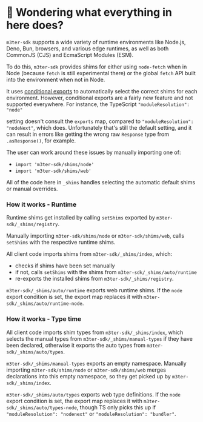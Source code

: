 # 👋 Wondering what everything in here does?

`m3ter-sdk` supports a wide variety of runtime environments like Node.js, Deno, Bun, browsers, and various
edge runtimes, as well as both CommonJS (CJS) and EcmaScript Modules (ESM).

To do this, `m3ter-sdk` provides shims for either using `node-fetch` when in Node (because `fetch` is still experimental there) or the global `fetch` API built into the environment when not in Node.

It uses [conditional exports](https://nodejs.org/api/packages.html#conditional-exports) to
automatically select the correct shims for each environment. However, conditional exports are a fairly new
feature and not supported everywhere. For instance, the TypeScript `"moduleResolution": "node"`

setting doesn't consult the `exports` map, compared to `"moduleResolution": "nodeNext"`, which does.
Unfortunately that's still the default setting, and it can result in errors like
getting the wrong raw `Response` type from `.asResponse()`, for example.

The user can work around these issues by manually importing one of:

- `import 'm3ter-sdk/shims/node'`
- `import 'm3ter-sdk/shims/web'`

All of the code here in `_shims` handles selecting the automatic default shims or manual overrides.

### How it works - Runtime

Runtime shims get installed by calling `setShims` exported by `m3ter-sdk/_shims/registry`.

Manually importing `m3ter-sdk/shims/node` or `m3ter-sdk/shims/web`, calls `setShims` with the respective runtime shims.

All client code imports shims from `m3ter-sdk/_shims/index`, which:

- checks if shims have been set manually
- if not, calls `setShims` with the shims from `m3ter-sdk/_shims/auto/runtime`
- re-exports the installed shims from `m3ter-sdk/_shims/registry`.

`m3ter-sdk/_shims/auto/runtime` exports web runtime shims.
If the `node` export condition is set, the export map replaces it with `m3ter-sdk/_shims/auto/runtime-node`.

### How it works - Type time

All client code imports shim types from `m3ter-sdk/_shims/index`, which selects the manual types from `m3ter-sdk/_shims/manual-types` if they have been declared, otherwise it exports the auto types from `m3ter-sdk/_shims/auto/types`.

`m3ter-sdk/_shims/manual-types` exports an empty namespace.
Manually importing `m3ter-sdk/shims/node` or `m3ter-sdk/shims/web` merges declarations into this empty namespace, so they get picked up by `m3ter-sdk/_shims/index`.

`m3ter-sdk/_shims/auto/types` exports web type definitions.
If the `node` export condition is set, the export map replaces it with `m3ter-sdk/_shims/auto/types-node`, though TS only picks this up if `"moduleResolution": "nodenext"` or `"moduleResolution": "bundler"`.

